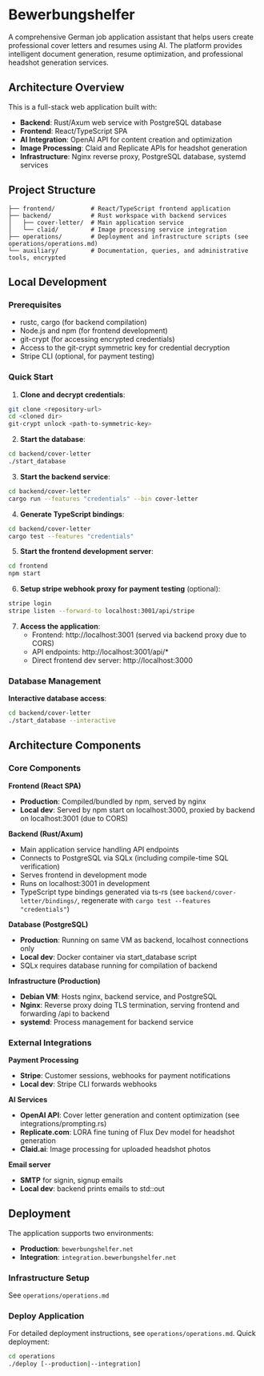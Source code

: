 # Bewerbungshelfer

A comprehensive German job application assistant that helps users create professional cover letters and resumes using AI. The platform provides intelligent document generation, resume optimization, and professional headshot generation services.

## Architecture Overview

This is a full-stack web application built with:

- **Backend**: Rust/Axum web service with PostgreSQL database
- **Frontend**: React/TypeScript SPA
- **AI Integration**: OpenAI API for content creation and optimization
- **Image Processing**: Claid and Replicate APIs for headshot generation
- **Infrastructure**: Nginx reverse proxy, PostgreSQL database, systemd services

## Project Structure

```
├── frontend/          # React/TypeScript frontend application
├── backend/           # Rust workspace with backend services
│   ├── cover-letter/  # Main application service
│   └── claid/         # Image processing service integration
├── operations/        # Deployment and infrastructure scripts (see operations/operations.md)
└── auxiliary/         # Documentation, queries, and administrative tools, encrypted
```

## Local Development

### Prerequisites

- rustc, cargo (for backend compilation)
- Node.js and npm (for frontend development)  
- git-crypt (for accessing encrypted credentials)
- Access to the git-crypt symmetric key for credential decryption
- Stripe CLI (optional, for payment testing)

### Quick Start

1. **Clone and decrypt credentials**:
```bash
git clone <repository-url>
cd <cloned dir>
git-crypt unlock <path-to-symmetric-key>
```

2. **Start the database**:
```bash
cd backend/cover-letter
./start_database
```

3. **Start the backend service**:
```bash
cd backend/cover-letter
cargo run --features "credentials" --bin cover-letter
```

4. **Generate TypeScript bindings**:
```bash
cd backend/cover-letter
cargo test --features "credentials"
```

5. **Start the frontend development server**:
```bash
cd frontend
npm start
```

6. **Setup stripe webhook proxy for payment testing** (optional):
```bash
stripe login
stripe listen --forward-to localhost:3001/api/stripe
```

7. **Access the application**:
   - Frontend: http://localhost:3001 (served via backend proxy due to CORS)
   - API endpoints: http://localhost:3001/api/*
   - Direct frontend dev server: http://localhost:3000


### Database Management

**Interactive database access**:
```bash
cd backend/cover-letter
./start_database --interactive
```

## Architecture Components

### Core Components

**Frontend (React SPA)**
- **Production**: Compiled/bundled by npm, served by nginx
- **Local dev**: Served by npm start on localhost:3000, proxied by backend on localhost:3001 (due to CORS)

**Backend (Rust/Axum)**
- Main application service handling API endpoints
- Connects to PostgreSQL via SQLx (including compile-time SQL verification)  
- Serves frontend in development mode
- Runs on localhost:3001 in development
- TypeScript type bindings generated via ts-rs (see `backend/cover-letter/bindings/`, regenerate with `cargo test --features "credentials"`)

**Database (PostgreSQL)**
- **Production**: Running on same VM as backend, localhost connections only
- **Local dev**: Docker container via start_database script
- SQLx requires database running for compilation of backend

**Infrastructure (Production)**
- **Debian VM**: Hosts nginx, backend service, and PostgreSQL
- **Nginx**: Reverse proxy doing TLS termination, serving frontend and forwarding /api to backend
- **systemd**: Process management for backend service

### External Integrations

**Payment Processing**
- **Stripe**: Customer sessions, webhooks for payment notifications
- **Local dev**: Stripe CLI forwards webhooks

**AI Services**  
- **OpenAI API**: Cover letter generation and content optimization (see integrations/prompting.rs)
- **Replicate.com**: LORA fine tuning of Flux Dev model for headshot generation
- **Claid.ai**: Image processing for uploaded headshot photos

**Email server**
- **SMTP** for signin, signup emails
- **Local dev**: backend prints emails to std::out

## Deployment

The application supports two environments:

- **Production**: `bewerbungshelfer.net`
- **Integration**: `integration.bewerbungshelfer.net`

### Infrastructure Setup

See `operations/operations.md`

### Deploy Application

For detailed deployment instructions, see `operations/operations.md`. Quick deployment:

```bash
cd operations
./deploy [--production|--integration]
```

